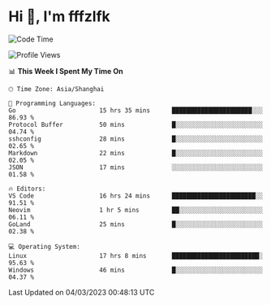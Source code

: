 # Hi 👋, I'm fffzlfk

<!--START_SECTION:waka-->
![Code Time](http://img.shields.io/badge/Code%20Time-72%20hrs%2058%20mins-blue)

![Profile Views](http://img.shields.io/badge/Profile%20Views-7-blue)

📊 **This Week I Spent My Time On** 

```text
🕑︎ Time Zone: Asia/Shanghai

💬 Programming Languages: 
Go                       15 hrs 35 mins      ██████████████████████░░░   86.93 % 
Protocol Buffer          50 mins             █░░░░░░░░░░░░░░░░░░░░░░░░   04.74 % 
sshconfig                28 mins             █░░░░░░░░░░░░░░░░░░░░░░░░   02.65 % 
Markdown                 22 mins             █░░░░░░░░░░░░░░░░░░░░░░░░   02.05 % 
JSON                     17 mins             ░░░░░░░░░░░░░░░░░░░░░░░░░   01.58 % 

🔥 Editors: 
VS Code                  16 hrs 24 mins      ███████████████████████░░   91.51 % 
Neovim                   1 hr 5 mins         ██░░░░░░░░░░░░░░░░░░░░░░░   06.11 % 
GoLand                   25 mins             █░░░░░░░░░░░░░░░░░░░░░░░░   02.38 % 

💻 Operating System: 
Linux                    17 hrs 8 mins       ████████████████████████░   95.63 % 
Windows                  46 mins             █░░░░░░░░░░░░░░░░░░░░░░░░   04.37 % 
```


 Last Updated on 04/03/2023 00:48:13 UTC
<!--END_SECTION:waka-->
